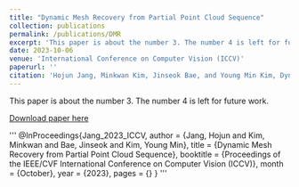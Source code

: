 ```yaml
---
title: "Dynamic Mesh Recovery from Partial Point Cloud Sequence"
collection: publications
permalink: /publications/DMR
excerpt: 'This paper is about the number 3. The number 4 is left for future work.'
date: 2023-10-06
venue: 'International Conference on Computer Vision (ICCV)'
paperurl: ''
citation: 'Hojun Jang, Minkwan Kim, Jinseok Bae, and Young Min Kim, Dynamic Mesh Recovery from Partial Point Cloud Sequence, in <i>Proceedings of the IEEE/CVF International Conference on Computer Vision (ICCV)</i>, 2023.'
---
```

This paper is about the number 3. The number 4 is left for future work.

[Download paper here]()

'''
@InProceedings{Jang_2023_ICCV,
    author    = {Jang, Hojun and Kim, Minkwan and Bae, Jinseok and Kim, Young Min},
    title     = {Dynamic Mesh Recovery from Partial Point Cloud Sequence},
    booktitle = {Proceedings of the IEEE/CVF International Conference on Computer Vision (ICCV)},
    month     = {October},
    year      = {2023},
    pages     = {}
}
'''